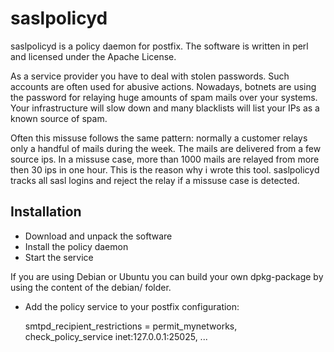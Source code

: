 saslpolicyd
===========

saslpolicyd is a policy daemon for postfix. The software is written in perl and licensed under the Apache License.

As a service provider you have to deal with stolen passwords. Such accounts are often used for abusive actions. Nowadays, botnets are using the password for relaying huge amounts of spam mails over your systems. Your infrastructure will slow down and many blacklists will list your IPs as a known source of spam. 

Often this missuse follows the same pattern: normally a customer relays only a handful of mails during the week. The mails are delivered from a few source ips. In a missuse case, more than 1000 mails are relayed from more then 30 ips in one hour. This is the reason why i wrote this tool. saslpolicyd tracks all sasl logins and reject the relay if a missuse case is detected.



Installation
-------------
* Download and unpack the software
* Install the policy daemon
* Start the service

If you are using Debian or Ubuntu you can build your own dpkg-package by using the content of the debian/ folder.


* Add the policy service to your postfix configuration:

   smtpd\_recipient\_restrictions = permit\_mynetworks,
   check\_policy\_service inet:127.0.0.1:25025,
   ...


